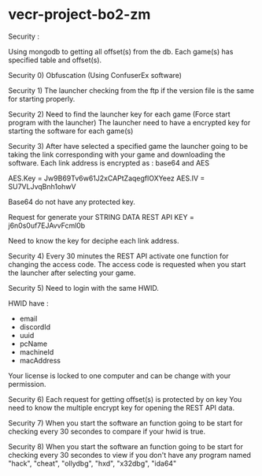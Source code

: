 # vecr-project-bo2-zm
 
Security :

Using mongodb to getting all offset(s) from the db.
Each game(s) has specified table and offset(s).

Security 0) Obfuscation (Using ConfuserEx software)

Security 1) The launcher checking from the ftp if the version file is the same for starting
properly.

Security 2) Need to find the launcher key for each game (Force start program with the launcher)
The launcher need to have a encrypted key for starting the software for each game(s)

Security 3) After have selected a specified game the launcher going to be taking the link corresponding with your
game and downloading the software.
Each link address is encrypted as : base64 and AES

AES.Key = Jw9B69Tv6w61J2xCAPtZaqegflOXYeez
AES.IV = SU7VLJvqBnh1ohwV

Base64 do not have any protected key.

Request for generate your STRING DATA
REST API KEY = j6n0s0uf7EJAvvFcml0b

Need to know the key for deciphe each link address.

Security 4) Every 30 minutes the REST API activate one function for changing the access code.
The access code is requested when you start the launcher after selecting your game.

Security 5) Need to login with the same HWID.

HWID have : 
- email
- discordId
- uuid
- pcName
- machineId
- macAddress

Your license is locked to one computer and can be change with your permission.

Security 6) Each request for getting offset(s) is protected by on key 
You need to know the multiple encrypt key for opening the REST API data.

Security 7) When you start the software an function going to be start for checking every 30 secondes
to compare if your hwid is true.

Security 8) When you start the software an function going to be start for checking every 30 secondes
to view if you don't have any program named "hack", "cheat", "ollydbg", "hxd", "x32dbg", "ida64"